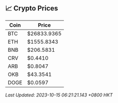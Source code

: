 ## 📈 Crypto Prices

| Coin | Price |
| ---- | ----- |
| BTC | $26833.9365 |
| ETH | $1555.8343 |
| BNB | $206.5831 |
| CRV | $0.4410 |
| ARB | $0.8047 |
| OKB | $43.3541 |
| DOGE | $0.0597 |

_Last Updated: 2023-10-15 06:21:21.143 +0800 HKT_